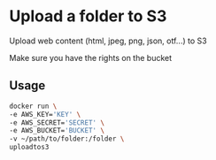 # Upload a folder to S3

Upload web content (html, jpeg, png, json, otf...) to S3

Make sure you have the rights on the bucket

## Usage
```sh
docker run \
-e AWS_KEY='KEY' \
-e AWS_SECRET='SECRET' \
-e AWS_BUCKET='BUCKET' \
-v ~/path/to/folder:/folder \
uploadtos3
```
